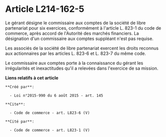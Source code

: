 # Article L214-162-5

Le gérant désigne le commissaire aux comptes de la société de libre partenariat pour six exercices, conformément à l'article
L. 823-1 du code de commerce, après accord de l'Autorité des marchés financiers. La désignation d'un commissaire aux comptes
suppléant n'est pas requise. 

Les associés de la société de libre partenariat exercent les droits reconnus aux actionnaires par les articles L. 823-6 et L.
823-7 du même code. 

Le commissaire aux comptes porte à la connaissance du gérant les irrégularités et inexactitudes qu'il a relevées dans
l'exercice de sa mission.

**Liens relatifs à cet article**

	**Créé par**:

	  - Loi n°2015-990 du 6 août 2015 - art. 145

	**Cite**:

	  - Code de commerce - art. L823-6 (V)

	**Cité par**:

	  - Code de commerce - art. L823-1 (V)
